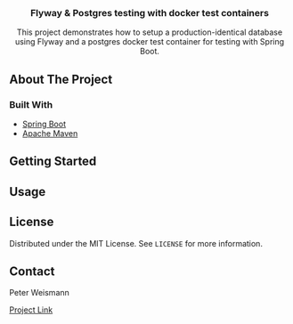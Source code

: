 <!-- PROJECT LOGO -->
<br />
<p align="center">
  <h3 align="center">Flyway & Postgres testing with docker test containers</h3>

  <p align="center">
    This project demonstrates how to setup a production-identical database using Flyway and a postgres
    docker test container for testing with Spring Boot.
    <br />
  </p>
</p>

<!-- ABOUT THE PROJECT -->
## About The Project



### Built With

* [Spring Boot](https://spring.io/)
* [Apache Maven](https://spring.io/)


<!-- GETTING STARTED -->
## Getting Started



<!-- USAGE EXAMPLES -->
## Usage



<!-- LICENSE -->
## License

Distributed under the MIT License. See `LICENSE` for more information.


<!-- CONTACT -->
## Contact

Peter Weismann

[Project Link](https://github.com/pwnmn/xxx)